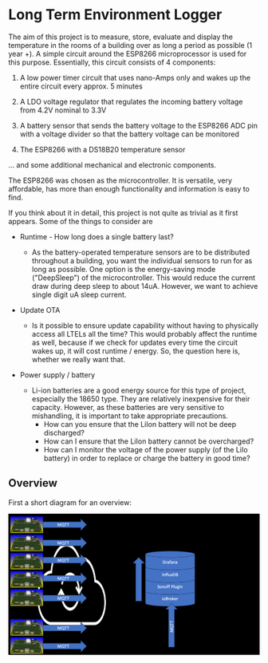 # Long Term Environment Logger

The aim of this project is to measure, store, evaluate and display the temperature in the rooms of a building over as long a period as possible (1 year +). A simple circuit around the ESP8266 microprocessor is used for this purpose. Essentially, this circuit consists of 4 components:

1. A low power timer circuit that uses nano-Amps only and wakes up the entire circuit every approx. 5 minutes

2. A LDO voltage regulator that regulates the incoming battery voltage from 4.2V nominal to 3.3V

3. A battery sensor that sends the battery voltage to the ESP8266 ADC pin with a voltage divider so that the battery voltage can be monitored

4. The ESP8266 with a DS18B20 temperature sensor 

... and some additional mechanical and electronic components.

The ESP8266 was chosen as the microcontroller. It is versatile, very affordable, has more than enough functionality and information is easy to find.

If you think about it in detail, this project is not quite as trivial as it first appears. Some of the things to consider are

* Runtime - How long does a single battery last?

	* As the battery-operated temperature sensors are to be distributed throughout a building, you want the individual sensors to run for as long as possible. One option is the energy-saving mode ("DeepSleep") of the microcontroller. This would reduce the current draw during deep sleep to about 14uA. However, we want to achieve single digit uA sleep current.

* Update OTA

	* Is it possible to ensure update capability without having to physically access all LTELs all the time? This would probably affect the runtime as well, because if we check for updates every time the circuit wakes up, it will cost runtime / energy. So, the question here is, whether we really want that.

* Power supply / battery

	* Li-ion batteries are a good energy source for this type of project, especially the 18650 type. They are relatively inexpensive for their capacity. However, as these batteries are very sensitive to mishandling, it is important to take appropriate precautions.
		* How can you ensure that the LiIon battery will not be deep discharged?
		* How can I ensure that the LiIon battery cannot be overcharged?
		* How can I monitor the voltage of the power supply (of the LiIo battery) in order to replace or charge the battery in good time?

## Overview

First a short diagram for an overview:

![alt text](<https://github.com/ThomasStolt/LongTermEnvLogger/blob/master/images/PrincipleArchitecture.png>)


